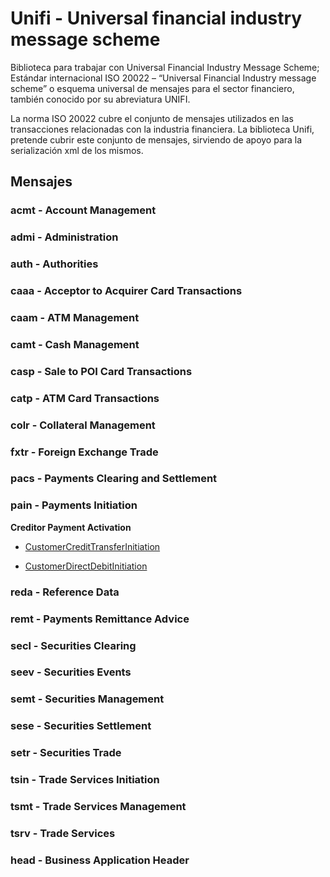 # Unifi - Universal financial industry message scheme

Biblioteca para trabajar con Universal Financial Industry Message Scheme; Estándar internacional ISO 20022 – “Universal Financial Industry message scheme” o esquema universal de mensajes para el sector financiero, también conocido por su abreviatura UNIFI.

La norma ISO 20022 cubre el conjunto de mensajes utilizados en las transacciones relacionadas con la industria financiera. La biblioteca Unifi, pretende cubrir este conjunto de mensajes, sirviendo de apoyo para la serialización xml de los mismos.

## Mensajes

### acmt - Account Management

### admi - Administration

### auth - Authorities

### caaa - Acceptor to Acquirer Card Transactions

### caam - ATM Management


### camt - Cash Management

### casp - Sale to POI Card Transactions

### catp - ATM Card Transactions

### colr - Collateral Management

### fxtr - Foreign Exchange Trade

### pacs - Payments Clearing and Settlement

### pain - Payments Initiation

**Creditor Payment Activation**

* [CustomerCreditTransferInitiation](https://github.com/mdiago/Unifi/wiki/002-CustomerCreditTransferInitiation#customercredittransferinitiation)

* [CustomerDirectDebitInitiation](https://github.com/mdiago/Unifi/wiki/001-CustomerDirectDebitInitiation#customerdirectdebitinitiation)

### reda - Reference Data

### remt - Payments Remittance Advice

### secl - Securities Clearing

### seev - Securities Events

### semt - Securities Management

### sese - Securities Settlement

### setr - Securities Trade

### tsin - Trade Services Initiation

### tsmt - Trade Services Management

### tsrv - Trade Services

### head - Business Application Header

